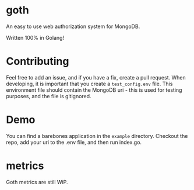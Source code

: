 
# goth
An easy to use web authorization system for MongoDB.

Written 100% in Golang!

# Contributing
Feel free to add an issue, and if you have a fix, create a pull request. When developing, it is important that you create a `test_config.env` file. This environment file should contain the MongoDB uri - this is used for testing purposes, and the file is gitignored.

# Demo
You can find a barebones application in the `example` directory. Checkout the repo, add your uri to the .env file, and then run index.go.

# metrics
Goth metrics are still WiP. 